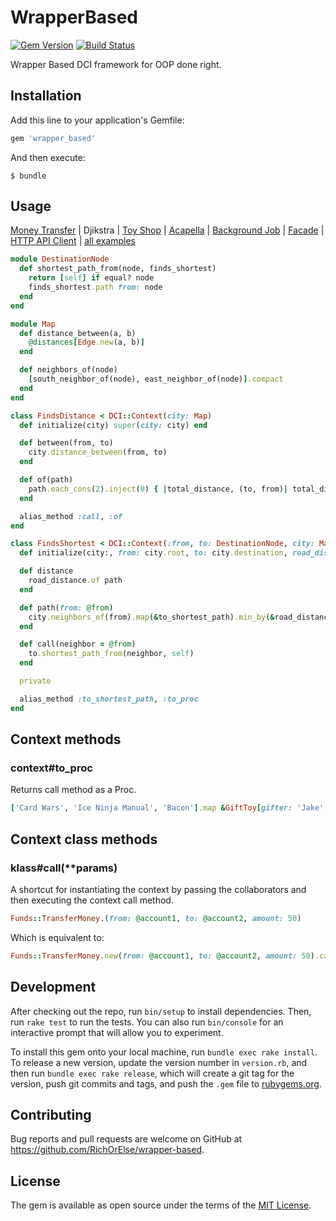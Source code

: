 # WrapperBased

[![Gem Version](https://badge.fury.io/rb/wrapper_based.svg)](https://badge.fury.io/rb/wrapper_based)
[![Build Status](https://travis-ci.org/RichOrElse/wrapper-based.svg?branch=master)](https://travis-ci.org/RichOrElse/wrapper-based)

Wrapper Based DCI framework for OOP done right.

## Installation

Add this line to your application's Gemfile:

```ruby
gem 'wrapper_based'
```

And then execute:

    $ bundle

## Usage

[Money Transfer](examples/money_transfer.rb) | 
Djikstra | 
[Toy Shop](examples/toy_shop.rb) | 
[Acapella](examples/acapella.rb) | 
[Background Job](examples/background_job.rb) | 
[Facade](examples/users_facade.rb) | 
[HTTP API Client](examples/http_api_client.rb) | 
[all examples](examples)

```ruby
module DestinationNode
  def shortest_path_from(node, finds_shortest)
    return [self] if equal? node
    finds_shortest.path from: node
  end
end

module Map
  def distance_between(a, b)
    @distances[Edge.new(a, b)]
  end

  def neighbors_of(node)
    [south_neighbor_of(node), east_neighbor_of(node)].compact
  end
end

class FindsDistance < DCI::Context(city: Map)
  def initialize(city) super(city: city) end

  def between(from, to)
    city.distance_between(from, to)
  end

  def of(path)
    path.each_cons(2).inject(0) { |total_distance, (to, from)| total_distance + between(from, to) }
  end

  alias_method :call, :of
end

class FindsShortest < DCI::Context(:from, to: DestinationNode, city: Map, road_distance: FindsDistance)
  def initialize(city:, from: city.root, to: city.destination, road_distance: city) super end

  def distance
    road_distance.of path
  end

  def path(from: @from)
    city.neighbors_of(from).map(&to_shortest_path).min_by(&road_distance) << from
  end

  def call(neighbor = @from)
    to.shortest_path_from(neighbor, self)
  end

  private

  alias_method :to_shortest_path, :to_proc
end
```

## Context methods

### context#to_proc

Returns call method as a Proc.

```ruby
['Card Wars', 'Ice Ninja Manual', 'Bacon'].map &GiftToy[gifter: 'Jake', giftee: 'Finn']
```

## Context class methods

### klass#call(**params)

A shortcut for instantiating the context by passing the collaborators and then executing the context call method.

```ruby
Funds::TransferMoney.(from: @account1, to: @account2, amount: 50)
```

Which is equivalent to:

```ruby
Funds::TransferMoney.new(from: @account1, to: @account2, amount: 50).call
```

## Development

After checking out the repo, run `bin/setup` to install dependencies. Then, run `rake test` to run the tests. You can also run `bin/console` for an interactive prompt that will allow you to experiment.

To install this gem onto your local machine, run `bundle exec rake install`. To release a new version, update the version number in `version.rb`, and then run `bundle exec rake release`, which will create a git tag for the version, push git commits and tags, and push the `.gem` file to [rubygems.org](https://rubygems.org).

## Contributing

Bug reports and pull requests are welcome on GitHub at https://github.com/RichOrElse/wrapper-based.

## License

The gem is available as open source under the terms of the [MIT License](http://opensource.org/licenses/MIT).
